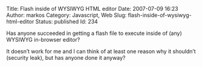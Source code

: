 Title: Flash inside of WYSIWYG HTML editor
Date: 2007-07-09 16:23
Author: markos
Category: Javascript, Web
Slug: flash-inside-of-wysiwyg-html-editor
Status: published
Id: 234

<div>
 <p>
  Has anyone succeeded in getting a flash file to execute inside of (any) WYSIWYG in-browser editor?
 </p>
 <p>
  It doesn’t work for me and I can think of at least one reason why it shouldn’t (security leak), but has anyone done it anyway?
 </p>
</div>
